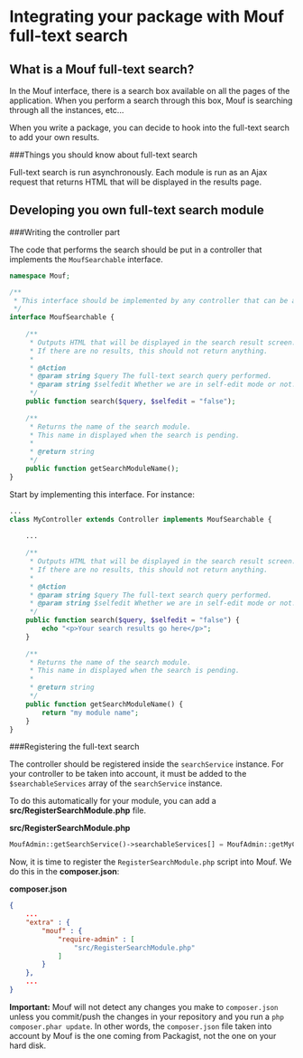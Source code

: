 Integrating your package with Mouf full-text search
===================================================

What is a Mouf full-text search?
--------------------------------

In the Mouf interface, there is a search box available on all the pages of the application.
When you perform a search through this box, Mouf is searching through all the instances, etc...

When you write a package, you can decide to hook into the full-text search to add your own results.

###Things you should know about full-text search

Full-text search is run asynchronously. Each module is run as an Ajax request that returns HTML that will be displayed in the
results page.

Developing you own full-text search module
------------------------------------------

###Writing the controller part

The code that performs the search should be put in a controller that implements the `MoufSearchable` interface.

```php
namespace Mouf;

/**
 * This interface should be implemented by any controller that can be accessed for full-text search.
 */
interface MoufSearchable {
	
	/**
	 * Outputs HTML that will be displayed in the search result screen.
	 * If there are no results, this should not return anything.
	 * 
	 * @Action
	 * @param string $query The full-text search query performed.
	 * @param string $selfedit Whether we are in self-edit mode or not.
	 */
	public function search($query, $selfedit = "false");
	
	/**
	 * Returns the name of the search module.
	 * This name in displayed when the search is pending.
	 * 
	 * @return string
	 */
	public function getSearchModuleName();
}
```

Start by implementing this interface. For instance:

```php
...
class MyController extends Controller implements MoufSearchable {
   
    ...
   
    /**
     * Outputs HTML that will be displayed in the search result screen.
     * If there are no results, this should not return anything.
     *
     * @Action
     * @param string $query The full-text search query performed.
     * @param string $selfedit Whether we are in self-edit mode or not.
     */
    public function search($query, $selfedit = "false") {
        echo "<p>Your search results go here</p>";
    }
   
    /**
     * Returns the name of the search module.
     * This name in displayed when the search is pending.
     *
     * @return string
     */
    public function getSearchModuleName() {
        return "my module name";
    }
}
```

###Registering the full-text search

The controller should be registered inside the `searchService` instance.
For your controller to be taken into account, it must be added to the `$searchableServices` array of the `searchService` instance.

To do this automatically for your module, you can add a **src/RegisterSearchModule.php** file.

**src/RegisterSearchModule.php**
```php
MoufAdmin::getSearchService()->searchableServices[] = MoufAdmin::getMyController();
```

Now, it is time to register the `RegisterSearchModule.php` script into Mouf.
We do this in the **composer.json**:

**composer.json**
```json
{
	...
	"extra" : {
		"mouf" : {
			"require-admin" : [
				"src/RegisterSearchModule.php"
			]
		}
	},
	...
}
```

<div class="alert"><b>Important:</b> Mouf will not detect any changes you make to <code>composer.json</code>
unless you commit/push the changes in your repository and you run a <code>php composer.phar update</code>.
In other words, the <code>composer.json</code> file taken into account by Mouf is the one coming from
Packagist, not the one on your hard disk.</div>